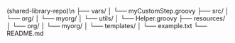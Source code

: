 


(shared-library-repo)\n
├── vars/
│   └── myCustomStep.groovy
├── src/
│   └── org/
│       └── myorg/
│           └── utils/
│               └── Helper.groovy
├── resources/
│   └── org/
│       └── myorg/
│           └── templates/
│               └── example.txt
└── README.md
